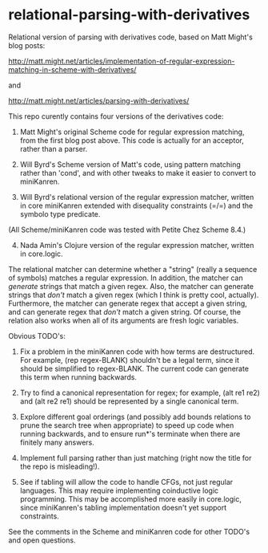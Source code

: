 relational-parsing-with-derivatives
===================================

Relational version of parsing with derivatives code, based on Matt Might's blog posts:

http://matt.might.net/articles/implementation-of-regular-expression-matching-in-scheme-with-derivatives/

and

http://matt.might.net/articles/parsing-with-derivatives/

This repo curently contains four versions of the derivatives code:

1. Matt Might's original Scheme code for regular expression matching, from the first blog post above.  This code is actually for an acceptor, rather than a parser.

2. Will Byrd's Scheme version of Matt's code, using pattern matching rather than 'cond', and with other tweaks to make it easier to convert to miniKanren.

3. Will Byrd's relational version of the regular expression matcher, written in core miniKanren extended with disequality constraints (=/=) and the symbolo type predicate.

(All Scheme/miniKanren code was tested with Petite Chez Scheme 8.4.)

4. Nada Amin's Clojure version of the regular expression matcher, written in core.logic.

The relational matcher can determine whether a "string" (really a sequence of symbols) matches a regular expression.  In addition, the matcher can *generate* strings that match a given regex.  Also, the matcher can generate strings that *don't* match a given regex (which I think is pretty cool, actually).  Furthermore, the matcher can generate regex that accept a given string, and can generate regex that *don't* match a given string.  Of course, the relation also works when all of its arguments are fresh logic variables.

Obvious TODO's:

1. Fix a problem in the miniKanren code with how terms are destructured.  For example, (rep regex-BLANK) shouldn't be a legal term, since it should be simplified to regex-BLANK.  The current code can generate this term when running backwards.

2. Try to find a canonical representation for regex; for example, (alt re1 re2) and (alt re2 re1) should be represented by a single canonical term.

3. Explore different goal orderings (and possibly add bounds relations to prune the search tree when appropriate) to speed up code when running backwards, and to ensure run*'s terminate when there are finitely many answers.

4. Implement full parsing rather than just matching (right now the title for the repo is misleading!).

5. See if tabling will allow the code to handle CFGs, not just regular languages.  This may require implementing coinductive logic programming.  This may be accomplished more easily in core.logic, since miniKanren's tabling implementation doesn't yet support constraints.

See the comments in the Scheme and miniKanren code for other TODO's and open questions.